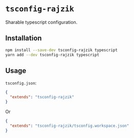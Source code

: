 # `tsconfig-rajzik`

Sharable typescript configuration.

## Installation

```sh
npm install --save-dev tsconfig-rajzik typescript
yarn add --dev tsconfig-rajzik typescript
```

## Usage

`tsconfig.json`:

```json
{
  "extends": "tsconfig-rajzik"
}
```

Or

```json
{
  "extends": "tsconfig-rajzik/tsconfig.workspace.json"
}
```
